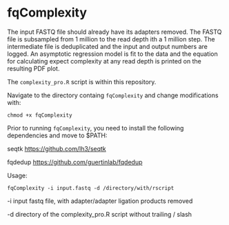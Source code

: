 # fqComplexity

The input FASTQ file should already have its adapters removed. The FASTQ file is subsampled from 1 million to the read depth ith a 1 million step. The intermediate file is deduplicated and the input and output numbers are logged. An asymptotic regression model is fit to the data and the equation for calculating expect complexity at any read depth is printed on the resulting PDF plot.

The `complexity_pro.R` script is within this repository.

Navigate to the directory containg `fqComplexity` and change modifications with:

`chmod +x fqComplexity`

Prior to running `fqComplexity`, you need to install the following dependencies and move to $PATH:

seqtk https://github.com/lh3/seqtk 

fqdedup https://github.com/guertinlab/fqdedup

Usage: 

`fqComplexity -i input.fastq -d /directory/with/rscript`

-i input fastq file, with adapter/adapter ligation products removed 

-d directory of the complexity_pro.R script without trailing / slash
